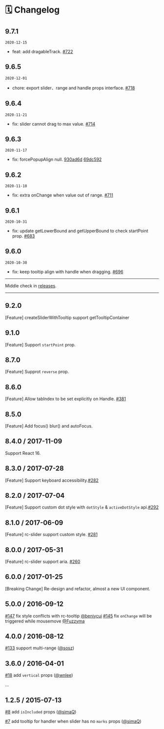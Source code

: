 # 🗓 Changelog

## 9.7.1

`2020-12-15`

- feat: add dragableTrack. [#722](https://github.com/react-component/slider/pull/722)

## 9.6.5

`2020-12-01`

- chore: export slider、range and handle props interface. [#718](https://github.com/react-component/slider/pull/718)

## 9.6.4

`2020-11-21`

- fix: slider cannot drag to max value. [#714](https://github.com/react-component/slider/pull/714)

## 9.6.3

`2020-11-17`

- fix: forcePopupAlign null. [930ad6d](https://github.com/react-component/slider/commit/930ad6d117850505775956f26e025487073615dc) [69dc592](https://github.com/react-component/slider/commit/69dc59270ca46ae2d3c4b5aa073d2bc75dfc5b16)

## 9.6.2

`2020-11-10`

- fix: extra onChange when value out of range. [#711](https://github.com/react-component/slider/pull/711)

## 9.6.1

`2020-10-31`

- fix: update getLowerBound and getUpperBound to check startPoint prop. [#683](https://github.com/react-component/slider/pull/683)

## 9.6.0

`2020-10-30`

- fix: keep tooltip align with handle when dragging. [#696](https://github.com/react-component/slider/pull/696)

---

Middle check in [releases](https://github.com/react-component/slider/releases).

---

## 9.2.0

[Feature] createSliderWithTooltip support getTooltipContainer

## 9.1.0

[Feature] Support `startPoint` prop.

## 8.7.0

[Feature] Supprot `reverse` prop.

## 8.6.0

[Feature] Allow tabIndex to be set explicitly on Handle. [#381](https://github.com/react-component/slider/pull/381)

## 8.5.0

[Feature] Add focus() blur() and autoFocus.

## 8.4.0 / 2017-11-09

Support React 16.

## 8.3.0 / 2017-07-28

[Feature] Support keyboard accessibility.[#282](https://github.com/react-component/slider/pull/282)

## 8.2.0 / 2017-07-04

[Feature] Support custom dot style with `dotStyle` & `activeDotStyle` api.[#292](https://github.com/react-component/slider/pull/292)

## 8.1.0 / 2017-06-09

[Feature] rc-slider support custom style. [#281](https://github.com/react-component/slider/pull/281)

## 8.0.0 / 2017-05-31

[Feature] rc-slider support aria. [#260](https://github.com/react-component/slider/pull/260/)

## 6.0.0 / 2017-01-25

[Breaking Change] Re-design and refactor, almost a new UI component.

## 5.0.0 / 2016-09-12

[#147](https://github.com/react-component/slider/issues/147) fix style conflicts with rc-tooltip [@benjycui](https://github.com/benjycui)
[#145](https://github.com/react-component/slider/pull/145) fix `onChange` will be triggered while mousemove [@Fuzzyma](https://github.com/Fuzzyma)

## 4.0.0 / 2016-08-12

[#133](https://github.com/react-component/slider/pull/133) support multi-range ([@sosz](https://github.com/sosz))

## 3.6.0 / 2016-04-01

[#18](https://github.com/react-component/slider/issues/18) add `vertical` props ([@wnlee](https://github.com/WNLee))

...

## 1.2.5 / 2015-07-13

[#8](https://github.com/react-component/slider/issues/8) add `isIncluded` props   ([@simaQ](https://github.com/simaQ))

[#7](https://github.com/react-component/slider/issues/7) add tooltip for handler when slider has no `marks` props   ([@simaQ](https://github.com/simaQ))
